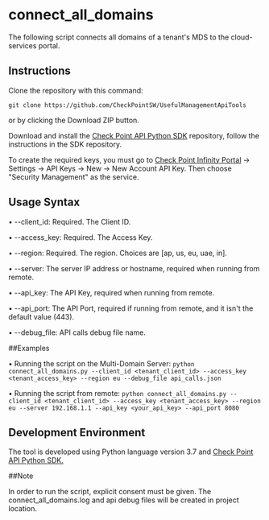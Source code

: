 # connect_all_domains

The following script connects all domains of a tenant's MDS to the cloud-services portal.

## Instructions
Clone the repository with this command:
```git
git clone https://github.com/CheckPointSW/UsefulManagementApiTools
```
or by clicking the Download ZIP button. 

Download and install the [Check Point API Python SDK](https://github.com/CheckPointSW/cp_mgmt_api_python_sdk) 
repository, follow the instructions in the SDK repository.

To create the required keys, you must go to [Check Point Infinity Portal](https://portal.checkpoint.com) -> Settings -> API Keys -> New -> New Account API Key.
Then choose "Security Management" as the service.

## Usage Syntax

• --client_id: Required. The Client ID.

• --access_key: Required. The Access Key.

• --region: Required. The region. Choices are [ap, us, eu, uae, in].

• --server: The server IP address or hostname, required when running from remote.

• --api_key: The API Key, required when running from remote.

• --api_port: The API Port, required if running from remote, and it isn't the default value (443).

• --debug_file: API calls debug file name.

##Examples

• Running the script on the Multi-Domain Server:
`python connect_all_domains.py --client_id <tenant_client_id> --access_key <tenant_access_key> --region eu --debug_file api_calls.json`

• Running the script from remote:
`python connect_all_domains.py --client_id <tenant_client_id> --access_key <tenant_access_key> --region eu --server 192.168.1.1 --api_key <your_api_key> --api_port 8080`

## Development Environment

The tool is developed using Python language version 3.7 and [Check Point API Python SDK.](https://github.com/CheckPoint-APIs-Team/cpapi-python-sdk)

##Note

In order to run the script, explicit consent must be given.
The connect_all_domains.log and api debug files will be created in project location.